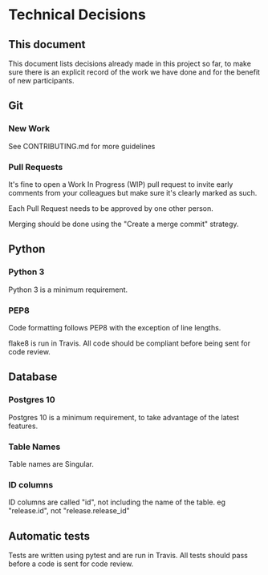 # Technical Decisions

## This document

This document lists decisions already made in this project so far, to make sure there is an explicit record of the work 
we have done and for the benefit of new participants.

## Git

### New Work

See CONTRIBUTING.md for more guidelines

### Pull Requests

It's fine to open a Work In Progress (WIP) pull request to invite early comments from your colleagues but make sure it's clearly marked as such.

Each Pull Request needs to be approved by one other person.

Merging should be done using the "Create a merge commit" strategy.

## Python

### Python 3

Python 3 is a minimum requirement.

### PEP8

Code formatting follows PEP8 with the exception of line lengths.

flake8 is run in Travis. All code should be compliant before being sent for code review.

## Database 

### Postgres 10

Postgres 10 is a minimum requirement, to take advantage of the latest features.

### Table Names

Table names are Singular.

### ID columns

ID columns are called "id", not including the name of the table. eg "release.id", not "release.release_id"

## Automatic tests

Tests are written using pytest and are run in Travis. All tests should pass before a code is sent for code review.






